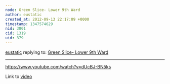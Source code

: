 ```yaml
---
node: Green Slice- Lower 9th Ward
author: eustatic
created_at: 2012-09-13 22:17:09 +0000
timestamp: 1347574629
nid: 3801
cid: 1319
uid: 379
---
```




[eustatic](../profile/eustatic) replying to: [Green Slice- Lower 9th Ward](../notes/groundwork-nola/9-13-2012/green-slice-lower-9th-ward)

----
https://www.youtube.com/watch?v=dUcBJ-BN5ks

Link to <a href="https://www.youtube.com/watch?v=dUcBJ-BN5ks">video</a>